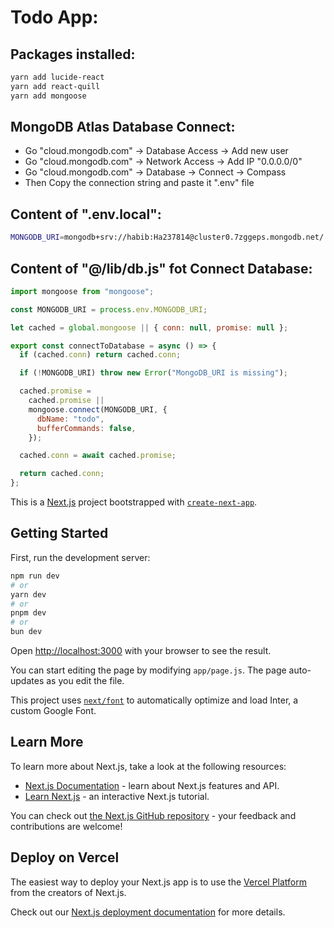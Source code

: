 # Todo App:

## Packages installed:

```bash
yarn add lucide-react
yarn add react-quill
yarn add mongoose
```

## MongoDB Atlas Database Connect:

- Go "cloud.mongodb.com" -> Database Access -> Add new user
- Go "cloud.mongodb.com" -> Network Access -> Add IP "0.0.0.0/0"
- Go "cloud.mongodb.com" -> Database -> Connect -> Compass
- Then Copy the connection string and paste it ".env" file

## Content of ".env.local":

```bash
MONGODB_URI=mongodb+srv://habib:Ha237814@cluster0.7zggeps.mongodb.net/
```

## Content of "@/lib/db.js" fot Connect Database:

```js
import mongoose from "mongoose";

const MONGODB_URI = process.env.MONGODB_URI;

let cached = global.mongoose || { conn: null, promise: null };

export const connectToDatabase = async () => {
  if (cached.conn) return cached.conn;

  if (!MONGODB_URI) throw new Error("MongoDB_URI is missing");

  cached.promise =
    cached.promise ||
    mongoose.connect(MONGODB_URI, {
      dbName: "todo",
      bufferCommands: false,
    });

  cached.conn = await cached.promise;

  return cached.conn;
};
```

This is a [Next.js](https://nextjs.org/) project bootstrapped with [`create-next-app`](https://github.com/vercel/next.js/tree/canary/packages/create-next-app).

## Getting Started

First, run the development server:

```bash
npm run dev
# or
yarn dev
# or
pnpm dev
# or
bun dev
```

Open [http://localhost:3000](http://localhost:3000) with your browser to see the result.

You can start editing the page by modifying `app/page.js`. The page auto-updates as you edit the file.

This project uses [`next/font`](https://nextjs.org/docs/basic-features/font-optimization) to automatically optimize and load Inter, a custom Google Font.

## Learn More

To learn more about Next.js, take a look at the following resources:

- [Next.js Documentation](https://nextjs.org/docs) - learn about Next.js features and API.
- [Learn Next.js](https://nextjs.org/learn) - an interactive Next.js tutorial.

You can check out [the Next.js GitHub repository](https://github.com/vercel/next.js/) - your feedback and contributions are welcome!

## Deploy on Vercel

The easiest way to deploy your Next.js app is to use the [Vercel Platform](https://vercel.com/new?utm_medium=default-template&filter=next.js&utm_source=create-next-app&utm_campaign=create-next-app-readme) from the creators of Next.js.

Check out our [Next.js deployment documentation](https://nextjs.org/docs/deployment) for more details.
